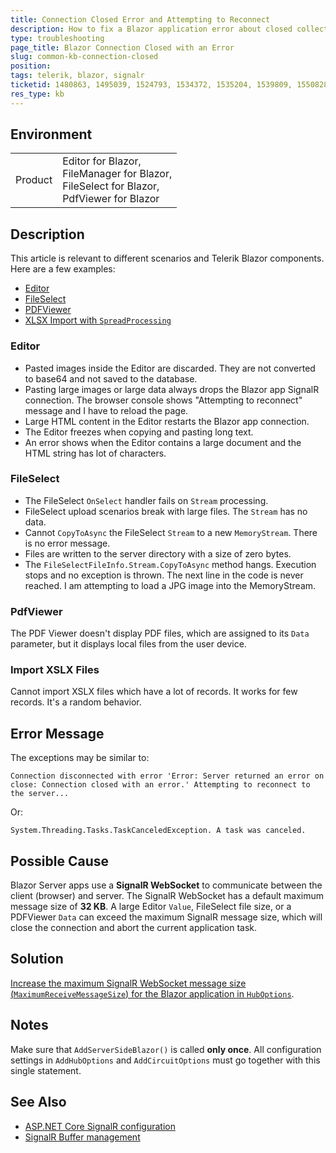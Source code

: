 ```yaml
---
title: Connection Closed Error and Attempting to Reconnect
description: How to fix a Blazor application error about closed collection, which occurs when pasting large images into the Editor, or uploading large files in the FileSelect.
type: troubleshooting
page_title: Blazor Connection Closed with an Error
slug: common-kb-connection-closed
position: 
tags: telerik, blazor, signalr
ticketid: 1480863, 1495039, 1524793, 1534372, 1535204, 1539809, 1550828, 1551288, 1551857, 1552427, 1555847, 1556196, 1557177, 1559614, 1568863, 1571806, 1571934, 1577980, 1579764, 1587204
res_type: kb
---
```


## Environment

<table>
    <tbody>
        <tr>
            <td>Product</td>
            <td>
                Editor for Blazor, <br />
                FileManager for Blazor, <br />
                FileSelect for Blazor, <br />
                PdfViewer for Blazor
            </td>
        </tr>
    </tbody>
</table>

## Description

This article is relevant to different scenarios and Telerik Blazor components. Here are a few examples:

* [Editor](#editor)
* [FileSelect](#fileselect)
* [PDFViewer](#pdfviewer)
* [XLSX Import with `SpreadProcessing`](#import-xslx-files)

### Editor

* Pasted images inside the Editor are discarded. They are not converted to base64 and not saved to the database.
* Pasting large images or large data always drops the Blazor app SignalR connection. The browser console shows "Attempting to reconnect" message and I have to reload the page.
* Large HTML content in the Editor restarts the Blazor app connection.
* The Editor freezes when copying and pasting long text.
* An error shows when the Editor contains a large document and the HTML string has lot of characters.

### FileSelect

* The FileSelect `OnSelect` handler fails on `Stream` processing.
* FileSelect upload scenarios break with large files. The `Stream` has no data.
* Cannot `CopyToAsync` the FileSelect `Stream` to a new `MemoryStream`. There is no error message.
* Files are written to the server directory with a size of zero bytes.
* The `FileSelectFileInfo.Stream.CopyToAsync` method hangs. Execution stops and no exception is thrown. The next line in the code is never reached. I am attempting to load a JPG image into the MemoryStream.

### PdfViewer

The PDF Viewer doesn't display PDF files, which are assigned to its `Data` parameter, but it displays local files from the user device.

### Import XSLX Files

Cannot import XSLX files which have a lot of records. It works for few records. It's a random behavior.

## Error Message

The exceptions may be similar to:

`Connection disconnected with error 'Error: Server returned an error on close: Connection closed with an error.' Attempting to reconnect to the server...`

Or:

`System.Threading.Tasks.TaskCanceledException. A task was canceled.`

## Possible Cause

Blazor Server apps use a **SignalR WebSocket** to communicate between the client (browser) and server. The SignalR WebSocket has a default maximum message size of **32 KB**. A large Editor `Value`, FileSelect file size, or a PDFViewer `Data` can exceed the maximum SignalR message size, which will close the connection and abort the current application task.

## Solution

[Increase the maximum SignalR WebSocket message size (`MaximumReceiveMessageSize`) for the Blazor application in `HubOptions`](slug:common-kb-increase-signalr-max-message-size).

## Notes

Make sure that `AddServerSideBlazor()` is called **only once**. All configuration settings in `AddHubOptions` and `AddCircuitOptions` must go together with this single statement.

## See Also

* [ASP.NET Core SignalR configuration](https://learn.microsoft.com/en-us/aspnet/core/signalr/configuration)
* [SignalR Buffer management](https://learn.microsoft.com/en-us/aspnet/core/signalr/security?view=aspnetcore-7.0#buffer-management)
